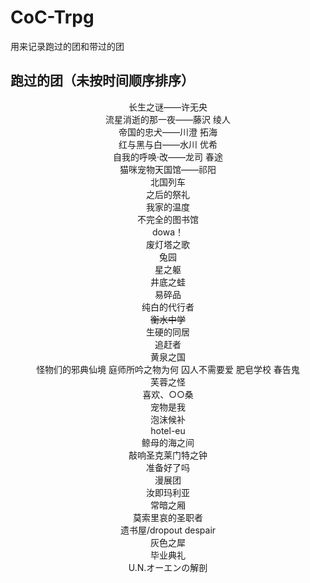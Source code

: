 # CoC-Trpg

用来记录跑过的团和带过的团

## 跑过的团（未按时间顺序排序）
<div align="center">
  
长生之谜——许无央<br> 
流星消逝的那一夜——藤沢 绫人<br> 
帝国的忠犬——川澄 拓海<br>
红与黑与白——水川 优希<br>
自我的呼唤·改——龙司 春途<br>
猫咪宠物天国馆——祁阳<br>
北国列车<br>
之后的祭礼<br>
我家的温度<br>
不完全的图书馆<br>
dowa！<br>
废灯塔之歌<br>
兔园<br>
星之躯<br>
井底之蛙<br>
易碎品<br>
纯白的代行者<br>
~~衡水中学~~<br>
生硬的同居<br>
追赶者<br>
黄泉之国<br>
怪物们的邪典仙境
庭师所吟之物为何
囚人不需要爱
肥皂学校
春告鬼<br>
芙蓉之怪<br>
喜欢、○○桑<br>
宠物是我<br>
泡沫候补<br>
hotel-eu<br>
鲸母的海之间<br>
敲响圣克莱门特之钟<br>
准备好了吗<br>
漫展团<br>
汝即玛利亚<br>
常暗之厢<br>
莫索里哀的圣职者<br>
遗书屋/dropout despair<br>
灰色之犀<br>
毕业典礼<br>
U.N.オーエンの解剖<br>
</div>
